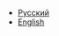 - [Русский](https://github.com/7-fs/l4d-fs/wiki/Main_Russian)
- [English](https://github.com/7-fs/l4d-fs/wiki/Main_English)
